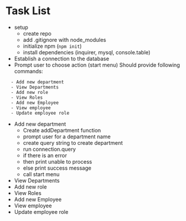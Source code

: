 # Task List

- setup
  - create repo
  - add .gitignore with node_modules
  - initialize npm (`npm init`)
  - install dependencies (inquirer, mysql, console.table)
- Establish a connection to the database
- Prompt user to choose action (start menu)
  Should provide following commands:

```
  - Add new department
  - View Departments
  - Add new role
  - View Roles
  - Add new Employee
  - View employee
  - Update employee role
```

- Add new department
  - Create addDepartment function
  - prompt user for a department name
  - create query string to create department
  - run connection.query
  - if there is an error
  - then print unable to process
  - else print success message
  - call start menu
- View Departments
- Add new role
- View Roles
- Add new Employee
- View employee
- Update employee role
